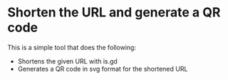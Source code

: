 # Shorten the URL and generate a QR code

This is a simple tool that does the following:
* Shortens the given URL with is.gd
* Generates a QR code in svg format for the shortened URL
